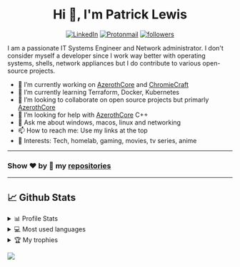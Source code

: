 <h1 align="center">Hi 👋, I'm Patrick Lewis</h1>
<p align="center">
  <a href="https://www.linkedin.com/in/patrick-lewis-5236778/"><img src="https://img.shields.io/badge/linkedin-%230077B5.svg?&style=for-the-badge&logo=linkedin&logoColor=white" alt="LinkedIn" /></a>
  <a href="mailto:pat@lo5t.com"><img src="https://img.shields.io/badge/email-grey?style=for-the-badge&logo=protonmail" alt="Protonmail"/></a>
  <a href="https://github.com/locus313"><img alt="followers" title="Follow me on Github" src="https://img.shields.io/badge/-GitHub-6f42c1?style=for-the-badge&logo=github&logoColor=white"/></a>
</p>

I am a passionate IT Systems Engineer and Network administrator.
I don't consider myself a developer since I work way better with operating systems, shells, network appliances but I do contribute to various open-source projects.

- 🔭 I’m currently working on [AzerothCore](https://github.com/azerothcore/azerothcore-wotlk) and [ChromieCraft](https://www.chromiecraft.com)
- 🌱 I’m currently learning Terraform, Docker, Kubernetes
- 👯 I’m looking to collaborate on open source projects but primarly [AzerothCore](https://github.com/azerothcore/azerothcore-wotlk)
- 🤔 I’m looking for help with [AzerothCore](https://github.com/azerothcore/azerothcore-wotlk) C++
- 💬 Ask me about windows, macos, linux and networking
- 📫 How to reach me: Use my links at the top
- 💜 Interests: Tech, homelab, gaming, movies, tv series, anime

<!--
**locus313/locus313** is a ✨ _special_ ✨ repository because its `README.md` (this file) appears on your GitHub profile.

Here are some ideas to get you started:

- 🔭 I’m currently working on ...
- 🌱 I’m currently learning ...
- 👯 I’m looking to collaborate on ...
- 🤔 I’m looking for help with ...
- 💬 Ask me about ...
- 📫 How to reach me: ...
- 😄 Pronouns: ...
- ⚡ Fun fact: ...
-->

<!--
### My stack 👨‍💻

Tools that I use on a daily basis, or that I've used in the past.

<a href="https://stackshare.io/locus313/my-stack">
  <img src="https://img.shields.io/badge/view-it-0690fa.svg?style=for-the-badge&logo=stackshare" alt="Locus313 :: StackShare" />
</a>
-->
____
### Show ❤️ by 🌟 my [repositories](https://github.com/locus313?tab=repositories)
____

## 📈 Github Stats
<!-- https://github.com/anuraghazra/github-readme-stats -->
<details> 
  <summary>📊 Profile Stats</summary>
  <br/>
    <p align="left"> <a href="https://github.com/locus313"><img src="https://github-readme-stats.vercel.app/api?username=locus313&show_icons=true&count_private=true" alt="locus313" /></a> </p>
</details>

<details> 
  <summary>💻 Most used languages</summary>
  <br/>
  <p align="left"> <a href="https://github.com/locus313"><img src="https://github-readme-stats.vercel.app/api/top-langs/?username=locus313&layout=compact&count_private=true" alt="locus313" /></a> </p>
</details>

<!-- https://github.com/jamesgeorge007/github-activity-readme -->
<details>
  <summary>🏆 My trophies</summary>
  <br/>
  <p align="left"> <a href="https://github.com/locus313"><img src="https://github-profile-trophy.vercel.app/?username=locus313" alt="locus313" /></a> </p>
</details>


![](https://estruyf-github.azurewebsites.net/api/VisitorHit?user=locus313&repo=locus313&countColorcountColor&countColor=%237B1E7A)

<!--
____

![Profile View Counter](https://komarev.com/ghpvc/?username=locus313) ![Repos Badge](https://badges.pufler.dev/repos/locus313)
____


-->